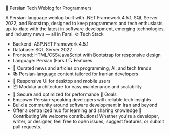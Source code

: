 📰 Persian Tech Weblog for Programmers

A Persian-language weblog built with .NET Framework 4.5.1, SQL Server 2022, and Bootstrap, designed to keep programmers and tech enthusiasts up-to-date with the latest in software development, emerging technologies, and industry news — all in Farsi.
⚙️ Tech Stack
- Backend: ASP.NET Framework 4.5.1
- Database: SQL Server 2022
- Frontend: HTML/CSS/JavaScript with Bootstrap for responsive design
- Language: Persian (Farsi)
🔍 Features
- 🧠 Curated news and articles on programming, AI, and tech trends
- 📚 Persian-language content tailored for Iranian developers
- 📱 Responsive UI for desktop and mobile users
- 📦 Modular architecture for easy maintenance and scalability
- 🔐 Secure and optimized for performance
🎯 Goals
- Empower Persian-speaking developers with reliable tech insights
- Build a community around software development in Iran and beyond
- Offer a centralized hub for learning and sharing knowledge
🤝 Contributing
We welcome contributions! Whether you're a developer, writer, or designer, feel free to open issues, suggest features, or submit pull requests.
